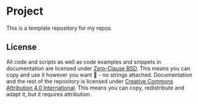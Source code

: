 # Project

This is a template repository for my repos.

## License

All code and scripts as well as code examples and snippets in documentation are
licensed under [Zero-Clause BSD](./LICENSE-0BSD). This means you can copy and
use it however you want 🥳 - no strings attached. Documentation and the rest of
the repository is licensed under
[Creative Commons Attribution 4.0 International](./LICENSE-CC-BY-4.0). This
means you can copy, redistribute and adapt it, but it requires attribution.
